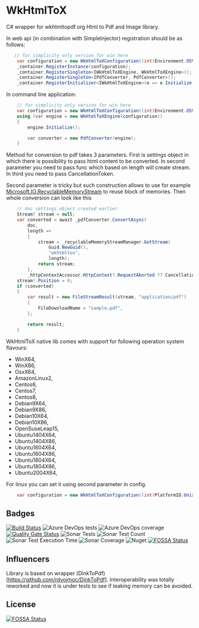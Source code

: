 # WkHtmlToX

C# wrapper for wkhtmltopdf.org Html to Pdf and Image library.

In web api (in combination with SimpleInjector) registration should be as follows:

```cs
   // for simplicity only version for win here
    var configuration = new WkHtmlToXConfiguration((int)Environment.OSVersion.Platform, null);
    _container.RegisterInstance(configuration);
    _container.RegisterSingleton<IWkHtmlToXEngine, WkHtmlToXEngine>();
    _container.RegisterSingleton<IPdfConverter, PdfConverter>();
    _container.RegisterInitializer<IWkHtmlToXEngine>(e => e.Initialize());
```

In command line application:

```cs
    // for simplicity only version for win here
    var configuration = new WkHtmlToXConfiguration((int)Environment.OSVersion.Platform, null);
    using (var engine = new WkHtmlToXEngine(configuration))
    {
        engine.Initialize();

        var converter = new PdfConverter(engine);
    }
```

Method for conversion to pdf takes 3 parameters.
First is settings object in which there is possibility to pass html content to be converted.
In second parameter you need to pass func which based on length will create stream.
In third you need to pass CancellationToken.

Second parameter is tricky but such construction allows to use for example [Microsoft.IO.RecyclableMemoryStream](https://github.com/microsoft/Microsoft.IO.RecyclableMemoryStream) to reuse block of memories.
Then whole conversion can look like this

```cs
    // doc settings object created earlier
    Stream? stream = null;
    var converted = await _pdfConverter.ConvertAsync(
        doc,
        length =>
        {
            stream = _recyclableMemoryStreamManager.GetStream(
                Guid.NewGuid(),
                "wkhtmltox",
                length);
            return stream;
        },
        _httpContextAccessor.HttpContext?.RequestAborted ?? CancellationToken.None);
    stream!.Position = 0;
    if (converted)
    {
        var result = new FileStreamResult(stream, "application/pdf")
        {
            FileDownloadName = "sample.pdf",
        };

        return result;
    }
```

WkHtmlToX native lib comes with support for following operation system flavours:

- WinX64,
- WinX86,
- OsxX64,
- AmazonLinux2,
- Centos6,
- Centos7,
- Centos8,
- Debian9X64,
- Debian9X86,
- Debian10X64,
- Debian10X86,
- OpenSuseLeap15,
- Ubuntu1404X64,
- Ubuntu1404X86,
- Ubuntu1604X64,
- Ubuntu1604X86,
- Ubuntu1804X64,
- Ubuntu1804X86,
- Ubuntu2004X64,

For linux you can set it using second parameter in config.

```cs
    var configuration = new WkHtmlToXConfiguration((int)PlatformID.Unix, WkHtmlToXRuntimeIdentifier.Ubuntu2004X64);
```

## Badges

[![Build Status](https://adaskothebeast.visualstudio.com/AdaskoTheBeAsT.WkHtmlToX/_apis/build/status/AdaskoTheBeAsT.WkHtmlToX?branchName=master)](https://adaskothebeast.visualstudio.com/AdaskoTheBeAsT.WkHtmlToX/_build/latest?definitionId=8&branchName=master)
![Azure DevOps tests](https://img.shields.io/azure-devops/tests/AdaskoTheBeAsT/AdaskoTheBeAsT.WkHtmlToX/18)
![Azure DevOps coverage](https://img.shields.io/azure-devops/coverage/AdaskoTheBeAsT/AdaskoTheBeAsT.WkHtmlToX/18?style=plastic)
[![Quality Gate Status](https://sonarcloud.io/api/project_badges/measure?project=AdaskoTheBeAsT_AdaskoTheBeAsT.WkHtmlToX&metric=alert_status)](https://sonarcloud.io/dashboard?id=AdaskoTheBeAsT_AdaskoTheBeAsT.WkHtmlToX)
![Sonar Tests](https://img.shields.io/sonar/tests/AdaskoTheBeAsT_AdaskoTheBeAsT.WkHtmlToX?server=https%3A%2F%2Fsonarcloud.io)
![Sonar Test Count](https://img.shields.io/sonar/total_tests/AdaskoTheBeAsT_AdaskoTheBeAsT.WkHtmlToX?server=https%3A%2F%2Fsonarcloud.io)
![Sonar Test Execution Time](https://img.shields.io/sonar/test_execution_time/AdaskoTheBeAsT_AdaskoTheBeAsT.WkHtmlToX?server=https%3A%2F%2Fsonarcloud.io)
![Sonar Coverage](https://img.shields.io/sonar/coverage/AdaskoTheBeAsT_AdaskoTheBeAsT.WkHtmlToX?server=https%3A%2F%2Fsonarcloud.io&style=plastic)
![Nuget](https://img.shields.io/nuget/dt/AdaskoTheBeAsT.WkHtmlToX)
[![FOSSA Status](https://app.fossa.com/api/projects/git%2Bgithub.com%2FAdaskoTheBeAsT%2FWkHtmlToX.svg?type=shield)](https://app.fossa.com/projects/git%2Bgithub.com%2FAdaskoTheBeAsT%2FWkHtmlToX?ref=badge_shield)

## Influencers

Library is based on wrapper (DinkToPdf)[https://github.com/rdvojmoc/DinkToPdf].
Interoperability was totally reworked and now it is under tests to see if leaking memory can be avoided.


## License
[![FOSSA Status](https://app.fossa.com/api/projects/git%2Bgithub.com%2FAdaskoTheBeAsT%2FWkHtmlToX.svg?type=large)](https://app.fossa.com/projects/git%2Bgithub.com%2FAdaskoTheBeAsT%2FWkHtmlToX?ref=badge_large)